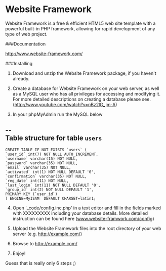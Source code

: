 Website Framework
==========

Website Framework is a free & efficient HTML5 web site template with a powerful built-in PHP framework, allowing for rapid development of any type of web project.


###Documentation

http://www.website-framework.com/



###Installing

1. Download and unzip the Website Framework package, if you haven't already.

2. Create a database for Website Framework on your web server, as well as a MySQL user who has all privileges for accessing and modifying it. For more detailed descriptions on creating a database please see. (http://www.youtube.com/watch?v=nBz2lG_jm-A)

3. In your phpMyAdmin run the MySQL below 

--	
Table structure for table `users`
--

	CREATE TABLE IF NOT EXISTS `users` (
	`user_id` int(7) NOT NULL AUTO_INCREMENT,
	`username` varchar(15) NOT NULL,
	`password` varchar(35) NOT NULL,
	`email` varchar(35) NOT NULL,
	`activated` int(1) NOT NULL DEFAULT '0',
	`confirmation` varchar(35) NOT NULL,
	`reg_date` int(11) NOT NULL,
	`last_login` int(11) NOT NULL DEFAULT '0',
	`group_id` int(2) NOT NULL DEFAULT '1',
	PRIMARY KEY (`user_id`)
	) ENGINE=MyISAM  DEFAULT CHARSET=latin1;


4. Open '_code/config.inc.php' in a text editor and fill in the fields marked with XXXXXXXXX including your database details. More detailed instruction can be found here (www.website-framwork.com/config) 

5. Upload the Website Framework files into the root directory of your web server (e.g. http://example.com/)

6. Browse to http://example.com/

7. Enjoy!


Guess that is really only 6 steps ;)
